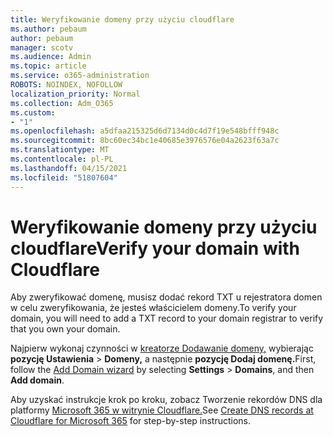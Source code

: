 ```yaml
---
title: Weryfikowanie domeny przy użyciu cloudflare
ms.author: pebaum
author: pebaum
manager: scotv
ms.audience: Admin
ms.topic: article
ms.service: o365-administration
ROBOTS: NOINDEX, NOFOLLOW
localization_priority: Normal
ms.collection: Adm_O365
ms.custom:
- "1"
ms.openlocfilehash: a5dfaa215325d6d7134d0c4d7f19e548bfff948c
ms.sourcegitcommit: 8bc60ec34bc1e40685e3976576e04a2623f63a7c
ms.translationtype: MT
ms.contentlocale: pl-PL
ms.lasthandoff: 04/15/2021
ms.locfileid: "51807604"
---
```

# <a name="verify-your-domain-with-cloudflare"></a><span data-ttu-id="da7a6-102">Weryfikowanie domeny przy użyciu cloudflare</span><span class="sxs-lookup"><span data-stu-id="da7a6-102">Verify your domain with Cloudflare</span></span>

<span data-ttu-id="da7a6-103">Aby zweryfikować domenę, musisz dodać rekord TXT u rejestratora domen w celu zweryfikowania, że jesteś właścicielem domeny.</span><span class="sxs-lookup"><span data-stu-id="da7a6-103">To verify your domain, you will need to add a TXT record to your domain registrar to verify that you own your domain.</span></span> 

<span data-ttu-id="da7a6-104">Najpierw wykonaj czynności w [kreatorze Dodawanie domeny,](https://admin.microsoft.com/Adminportal#/Domains) wybierając **pozycję Ustawienia** \> **Domeny,** a następnie **pozycję Dodaj domenę.**</span><span class="sxs-lookup"><span data-stu-id="da7a6-104">First, follow the [Add Domain wizard](https://admin.microsoft.com/Adminportal#/Domains) by selecting **Settings** \> **Domains**, and then **Add domain**.</span></span>
  
<span data-ttu-id="da7a6-105">Aby uzyskać instrukcje krok po kroku, zobacz Tworzenie rekordów DNS dla platformy [Microsoft 365 w witrynie Cloudflare.](https://docs.microsoft.com/microsoft-365/admin/dns/create-dns-records-at-cloudflare)</span><span class="sxs-lookup"><span data-stu-id="da7a6-105">See [Create DNS records at Cloudflare for Microsoft 365](https://docs.microsoft.com/microsoft-365/admin/dns/create-dns-records-at-cloudflare) for step-by-step instructions.</span></span>